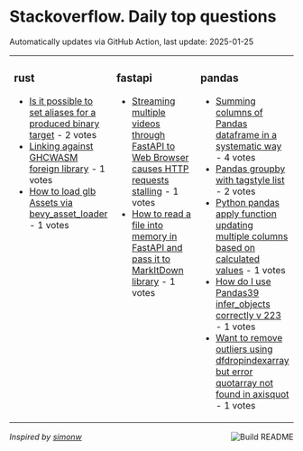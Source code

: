 # Stackoverflow. Daily top questions 

Automatically updates via GitHub Action, last update: <!-- date starts -->2025-01-25<!-- date ends -->


<table><tr><td valign="top" width="33%">

### rust
<!-- rust starts -->
* [Is it possible to set aliases for a produced binary target](https://stackoverflow.com/questions/79384468/is-it-possible-to-set-aliases-for-a-produced-binary-target) - 2 votes
* [Linking against GHCWASM foreign library](https://stackoverflow.com/questions/79387468/linking-against-ghc-wasm-foreign-library) - 1 votes
* [How to load glb Assets via bevy_asset_loader](https://stackoverflow.com/questions/79385993/how-to-load-glb-assets-via-bevy-asset-loader) - 1 votes
<!-- rust ends -->
</td><td valign="top" width="34%">


### fastapi
<!-- fastapi starts -->
* [Streaming multiple videos through FastAPI to Web Browser causes HTTP requests stalling](https://stackoverflow.com/questions/79383867/streaming-multiple-videos-through-fastapi-to-web-browser-causes-http-requests-st) - 1 votes
* [How to read a file into memory in FastAPI and pass it to MarkItDown library](https://stackoverflow.com/questions/79386093/how-to-read-a-file-into-memory-in-fastapi-and-pass-it-to-markitdown-library) - 1 votes
<!-- fastapi ends -->
</td><td valign="top" width="34%">


### pandas
<!-- pandas starts -->
* [Summing columns of Pandas dataframe in a systematic way](https://stackoverflow.com/questions/79383889/summing-columns-of-pandas-dataframe-in-a-systematic-way) - 4 votes
* [Pandas groupby with tagstyle list](https://stackoverflow.com/questions/79385026/pandas-groupby-with-tag-style-list) - 2 votes
* [Python pandas apply function  updating multiple columns based on calculated values](https://stackoverflow.com/questions/79385781/python-pandas-apply-function-updating-multiple-columns-based-on-calculated-val) - 1 votes
* [How do I use Pandas39 infer_objects correctly v 223](https://stackoverflow.com/questions/79383833/how-do-i-use-pandas-infer-objects-correctly-v-2-2-3) - 1 votes
* [Want to remove outliers using dfdropindexarray but error quotarray not found in axisquot](https://stackoverflow.com/questions/79383544/want-to-remove-outliers-using-df-dropindex-array-but-error-array-not-found-in) - 1 votes
<!-- pandas ends -->
</td></tr></table>

<a href="https://github.com/hp0404/hp0404/actions"><img src="https://github.com/hp0404/hp0404/workflows/Build%20README/badge.svg" align="right" alt="Build README"></a> <p>*Inspired by  [simonw](https://github.com/simonw/simonw)*</p>
